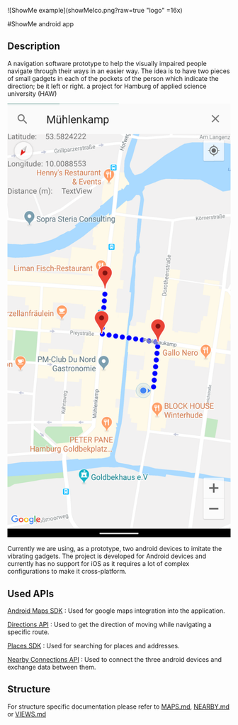 ![ShowMe example](showMeIco.png?raw=true "logo" =16x)

#ShowMe android app
## Description
A navigation software prototype to help the visually impaired people navigate through their ways in an easier way. The idea is to have two pieces of small gadgets in each of the pockets of the person which indicate the direction; be it left or right. a project for Hamburg of applied science university (HAW)

![ShowMe example](showMe.png?raw=true "example")

Currently we are using, as a prototype, two android devices to imitate the vibrating gadgets. The project is developed for Android devices and currently has no support for iOS as it requires a lot of complex configurations to make it cross-platform.

## Used APIs
[Android Maps SDK](https://developers.google.com/maps/documentation/android-sdk/intro) : Used for google maps integration into the application.

[Directions API](https://developers.google.com/maps/documentation/directions/intro) : Used to get the direction of moving while navigating a specific route.

[Places SDK](https://developers.google.com/places/android-sdk/intro) : Used for searching for places and addresses.

[Nearby Connections API](https://developers.google.com/nearby/connections/overview) : Used to connect the three android devices and exchange data between them.

## Structure
For structure specific documentation please refer to [MAPS.md](MAPS.md), [NEARBY.md](NEARBY.md) or [VIEWS.md](VIEWS.md) 